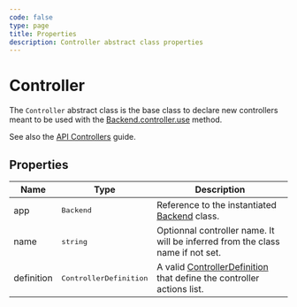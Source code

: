 ```yaml
---
code: false
type: page
title: Properties
description: Controller abstract class properties
---
```


# Controller

The `Controller` abstract class is the base class to declare new controllers meant to be used with the [Backend.controller.use](/core/2/framework/some-link) method.

See also the [API Controllers](/core/2/guides/develop-on-kuzzle/2-api-controllers) guide.

## Properties

| Name              | Type                              | Description |
|-------------------|-----------------------------------|-------------|
| app | <pre>Backend</pre> | Reference to the instantiated [Backend](/core/2/framework/some-link) class.  |
| name | <pre>string</pre> | Optionnal controller name. It will be inferred from the class name if not set.  |
| definition | <pre>ControllerDefinition</pre> | A valid [ControllerDefinition](/core/2/framework/types/controller-definition) that define the controller actions list.  |

